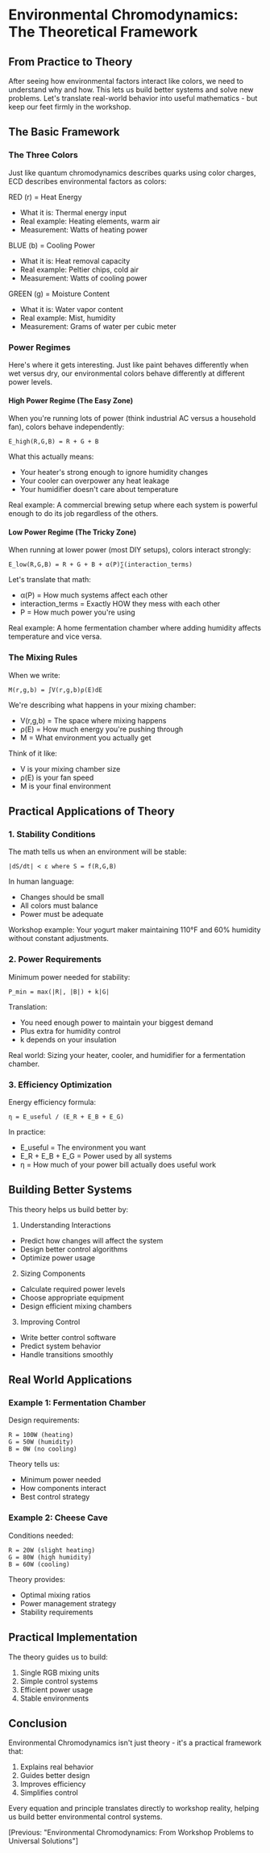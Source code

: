 # Environmental Chromodynamics: The Theoretical Framework

## From Practice to Theory

After seeing how environmental factors interact like colors, we need to understand why and how. This lets us build
better systems and solve new problems. Let's translate real-world behavior into useful mathematics - but keep our feet
firmly in the workshop.

## The Basic Framework

### The Three Colors

Just like quantum chromodynamics describes quarks using color charges, ECD describes environmental factors as colors:

RED (r) = Heat Energy

- What it is: Thermal energy input
- Real example: Heating elements, warm air
- Measurement: Watts of heating power

BLUE (b) = Cooling Power

- What it is: Heat removal capacity
- Real example: Peltier chips, cold air
- Measurement: Watts of cooling power

GREEN (g) = Moisture Content

- What it is: Water vapor content
- Real example: Mist, humidity
- Measurement: Grams of water per cubic meter

### Power Regimes

Here's where it gets interesting. Just like paint behaves differently when wet versus dry, our environmental colors
behave differently at different power levels.

#### High Power Regime (The Easy Zone)

When you're running lots of power (think industrial AC versus a household fan), colors behave independently:

```
E_high(R,G,B) = R + G + B
```

What this actually means:

- Your heater's strong enough to ignore humidity changes
- Your cooler can overpower any heat leakage
- Your humidifier doesn't care about temperature

Real example: A commercial brewing setup where each system is powerful enough to do its job regardless of the others.

#### Low Power Regime (The Tricky Zone)

When running at lower power (most DIY setups), colors interact strongly:

```
E_low(R,G,B) = R + G + B + α(P)∑(interaction_terms)
```

Let's translate that math:

- α(P) = How much systems affect each other
- interaction_terms = Exactly HOW they mess with each other
- P = How much power you're using

Real example: A home fermentation chamber where adding humidity affects temperature and vice versa.

### The Mixing Rules

When we write:

```
M(r,g,b) = ∫V(r,g,b)ρ(E)dE
```

We're describing what happens in your mixing chamber:

- V(r,g,b) = The space where mixing happens
- ρ(E) = How much energy you're pushing through
- M = What environment you actually get

Think of it like:

- V is your mixing chamber size
- ρ(E) is your fan speed
- M is your final environment

## Practical Applications of Theory

### 1. Stability Conditions

The math tells us when an environment will be stable:

```
|dS/dt| < ε where S = f(R,G,B)
```

In human language:

- Changes should be small
- All colors must balance
- Power must be adequate

Workshop example: Your yogurt maker maintaining 110°F and 60% humidity without constant adjustments.

### 2. Power Requirements

Minimum power needed for stability:

```
P_min = max(|R|, |B|) + k|G|
```

Translation:

- You need enough power to maintain your biggest demand
- Plus extra for humidity control
- k depends on your insulation

Real world: Sizing your heater, cooler, and humidifier for a fermentation chamber.

### 3. Efficiency Optimization

Energy efficiency formula:

```
η = E_useful / (E_R + E_B + E_G)
```

In practice:

- E_useful = The environment you want
- E_R + E_B + E_G = Power used by all systems
- η = How much of your power bill actually does useful work

## Building Better Systems

This theory helps us build better by:

1. Understanding Interactions

- Predict how changes will affect the system
- Design better control algorithms
- Optimize power usage

2. Sizing Components

- Calculate required power levels
- Choose appropriate equipment
- Design efficient mixing chambers

3. Improving Control

- Write better control software
- Predict system behavior
- Handle transitions smoothly

## Real World Applications

### Example 1: Fermentation Chamber

Design requirements:

```
R = 100W (heating)
G = 50W (humidity)
B = 0W (no cooling)
```

Theory tells us:

- Minimum power needed
- How components interact
- Best control strategy

### Example 2: Cheese Cave

Conditions needed:

```
R = 20W (slight heating)
G = 80W (high humidity)
B = 60W (cooling)
```

Theory provides:

- Optimal mixing ratios
- Power management strategy
- Stability requirements

## Practical Implementation

The theory guides us to build:

1. Single RGB mixing units
2. Simple control systems
3. Efficient power usage
4. Stable environments

## Conclusion

Environmental Chromodynamics isn't just theory - it's a practical framework that:

1. Explains real behavior
2. Guides better design
3. Improves efficiency
4. Simplifies control

Every equation and principle translates directly to workshop reality, helping us build better environmental control
systems.

[Previous: "Environmental Chromodynamics: From Workshop Problems to Universal Solutions"]